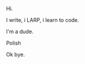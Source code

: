 Hi.

I write, i LARP, i learn to code.

I'm a dude.

Polish

Ok bye.

<!---
WrongHouseBro/WrongHouseBro is a ✨ special ✨ repository because its `README.md` (this file) appears on your GitHub profile.
You can click the Preview link to take a look at your changes.
--->
